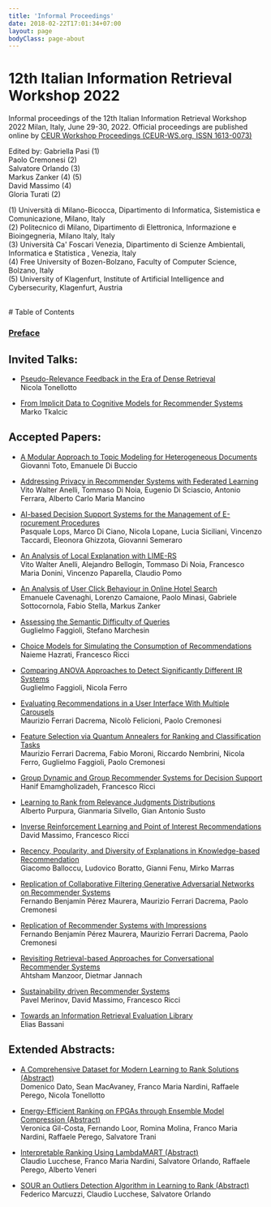 ```yaml
---
title: 'Informal Proceedings'
date: 2018-02-22T17:01:34+07:00
layout: page
bodyClass: page-about
---
```


# 12th Italian Information Retrieval Workshop 2022

Informal proceedings of the 12th Italian Information Retrieval Workshop 2022 Milan, Italy, June 29-30, 2022.
Official proceedings are published online by [CEUR Workshop Proceedings (CEUR-WS.org, ISSN 1613-0073)](http://ceur-ws.org/Vol-3177/)

Edited by:
Gabriella Pasi (1)<br>
Paolo Cremonesi (2)<br>
Salvatore Orlando (3)<br>
Markus Zanker (4) (5)<br>
David Massimo (4)<br>
Gloria Turati (2)<br>

(1) Università di Milano-Bicocca, Dipartimento di Informatica, Sistemistica e Comunicazione, Milano, Italy<br>
(2) Politecnico di Milano, Dipartimento di Elettronica, Informazione e Bioingegneria, Milano Italy, Italy<br>
(3) Università Ca' Foscari Venezia, Dipartimento di Scienze Ambientali, Informatica e Statistica , Venezia, Italy<br>
(4) Free University of Bozen-Bolzano, Faculty of Computer Science, Bolzano, Italy<br>
(5) University of Klagenfurt, Institute of Artificial Intelligence and Cybersecurity, Klagenfurt, Austria<br>



<br>
# Table of Contents

### [Preface](http://ceur-ws.org/Vol-3177/preface.pdf)

## Invited Talks:
- [Pseudo-Relevance Feedback in the Era of Dense Retrieval](http://ceur-ws.org/Vol-3177/invited1.pdf)  
  Nicola Tonellotto

- [From Implicit Data to Cognitive Models for Recommender Systems](http://ceur-ws.org/Vol-3177/invited2.pdf)  
  Marko Tkalcic

## Accepted Papers:
- [A Modular Approach to Topic Modeling for Heterogeneous Documents](http://ceur-ws.org/Vol-3177/paper1.pdf)  
  Giovanni Toto, Emanuele Di Buccio

- [Addressing Privacy in Recommender Systems with Federated Learning](http://ceur-ws.org/Vol-3177/paper2.pdf)  
  Vito Walter Anelli, Tommaso Di Noia, Eugenio Di Sciascio, Antonio Ferrara, Alberto Carlo Maria Mancino

- [AI-based Decision Support Systems for the Management of E-rocurement Procedures](http://ceur-ws.org/Vol-3177/paper3.pdf)  
  Pasquale Lops, Marco Di Ciano, Nicola Lopane, Lucia Siciliani, Vincenzo Taccardi, Eleonora Ghizzota, Giovanni Semeraro

- [An Analysis of Local Explanation with LIME-RS](http://ceur-ws.org/Vol-3177/paper4.pdf)  
  Vito Walter Anelli, Alejandro Bellogín, Tommaso Di Noia, Francesco Maria Donini, Vincenzo Paparella, Claudio Pomo

- [An Analysis of User Click Behaviour in Online Hotel Search](http://ceur-ws.org/Vol-3177/paper5.pdf)  
  Emanuele Cavenaghi, Lorenzo Camaione, Paolo Minasi, Gabriele Sottocornola, Fabio Stella, Markus Zanker

- [Assessing the Semantic Difficulty of Queries](http://ceur-ws.org/Vol-3177/paper6.pdf)  
  Guglielmo Faggioli, Stefano Marchesin

- [Choice Models for Simulating the Consumption of Recommendations](http://ceur-ws.org/Vol-3177/paper7.pdf)  
  Naieme Hazrati, Francesco Ricci
  
- [Comparing ANOVA Approaches to Detect Significantly Different IR Systems](http://ceur-ws.org/Vol-3177/paper8.pdf)  
  Guglielmo Faggioli, Nicola Ferro

- [Evaluating Recommendations in a User Interface With Multiple Carousels](http://ceur-ws.org/Vol-3177/paper10.pdf)  
  Maurizio Ferrari Dacrema, Nicolò Felicioni, Paolo Cremonesi

- [Feature Selection via Quantum Annealers for Ranking and Classification Tasks](http://ceur-ws.org/Vol-3177/paper11.pdf)  
  Maurizio Ferrari Dacrema, Fabio Moroni, Riccardo Nembrini, Nicola Ferro, Guglielmo Faggioli, Paolo Cremonesi

- [Group Dynamic and Group Recommender Systems for Decision Support](http://ceur-ws.org/Vol-3177/paper13.pdf)  
  Hanif Emamgholizadeh, Francesco Ricci

- [Learning to Rank from Relevance Judgments Distributions](http://ceur-ws.org/Vol-3177/paper16.pdf)  
  Alberto Purpura, Gianmaria Silvello, Gian Antonio Susto

- [Inverse Reinforcement Learning and Point of Interest Recommendations](http://ceur-ws.org/Vol-3177/paper17.pdf)  
  David Massimo, Francesco Ricci

- [Recency, Popularity, and Diversity of Explanations in Knowledge-based Recommendation](http://ceur-ws.org/Vol-3177/paper18.pdf)  
  Giacomo Balloccu, Ludovico Boratto, Gianni Fenu, Mirko Marras

- [Replication of Collaborative Filtering Generative Adversarial Networks on Recommender Systems](http://ceur-ws.org/Vol-3177/paper19.pdf)  
  Fernando Benjamín Pérez Maurera, Maurizio Ferrari Dacrema, Paolo Cremonesi

- [Replication of Recommender Systems with Impressions](http://ceur-ws.org/Vol-3177/paper20.pdf)  
  Fernando Benjamín Pérez Maurera, Maurizio Ferrari Dacrema, Paolo Cremonesi

- [Revisiting Retrieval-based Approaches for Conversational Recommender Systems](http://ceur-ws.org/Vol-3177/paper21.pdf)  
  Ahtsham Manzoor, Dietmar Jannach

- [Sustainability driven Recommender Systems](http://ceur-ws.org/Vol-3177/paper22.pdf)  
  Pavel Merinov, David Massimo, Francesco Ricci

- [Towards an Information Retrieval Evaluation Library](http://ceur-ws.org/Vol-3177/paper23.pdf)  
  Elias Bassani


## Extended Abstracts:

- [A Comprehensive Dataset for Modern Learning to Rank Solutions (Abstract)](http://ceur-ws.org/Vol-3177/paper15.pdf)  
  Domenico Dato, Sean MacAvaney, Franco Maria Nardini, Raffaele Perego, Nicola Tonellotto

- [Energy-Efficient Ranking on FPGAs through Ensemble Model Compression (Abstract)](http://ceur-ws.org/Vol-3177/paper9.pdf)  
  Veronica Gil-Costa, Fernando Loor, Romina Molina, Franco Maria Nardini, Raffaele Perego, Salvatore Trani

- [Interpretable Ranking Using LambdaMART (Abstract)](http://ceur-ws.org/Vol-3177/paper14.pdf)  
  Claudio Lucchese, Franco Maria Nardini, Salvatore Orlando, Raffaele Perego, Alberto Veneri

- [SOUR an Outliers Detection Algorithm in Learning to Rank (Abstract)](http://ceur-ws.org/Vol-3177/paper12.pdf)  
  Federico Marcuzzi, Claudio Lucchese, Salvatore Orlando
